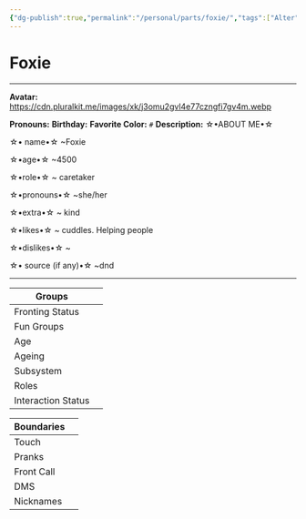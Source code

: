 ```yaml
---
{"dg-publish":true,"permalink":"/personal/parts/foxie/","tags":["Alter","System"],"noteIcon":""}
---
```



# Foxie
---
**Avatar:** https://cdn.pluralkit.me/images/xk/j3omu2gvl4e77czngfi7gv4m.webp 


**Pronouns:** 
**Birthday:** 
**Favorite Color:** `#`
**Description:** ☆•ABOUT ME•☆

☆• name•☆ ~Foxie

☆•age•☆ ~4500

☆•role•☆ ~ caretaker

☆•pronouns•☆ ~she/her

☆•extra•☆ ~ kind

☆•likes•☆ ~ cuddles. Helping people

☆•dislikes•☆ ~

☆• source (if any)•☆ ~dnd


---

| Groups             |     |
| ------------------ | --- |
| Fronting Status    |     |
| Fun Groups         |     |
| Age                |     |
| Ageing             |     |
| Subsystem          |     |
| Roles              |     |
| Interaction Status |     |

| Boundaries |     |
| ---------- | --- |
| Touch      |     |
| Pranks     |     |
| Front Call |     |
| DMS        |     |
| Nicknames  |     |
